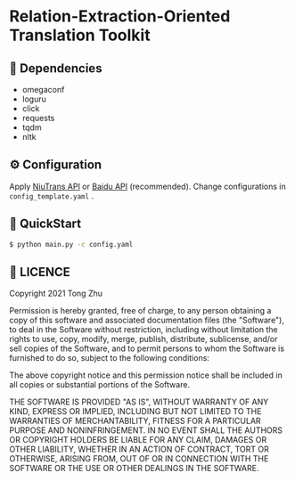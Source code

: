 # Relation-Extraction-Oriented Translation Toolkit

## 🌴 Dependencies

- omegaconf
- loguru
- click
- requests
- tqdm
- nltk

## ⚙️ Configuration

Apply [NiuTrans API](https://niutrans.com/) or [Baidu API](https://fanyi-api.baidu.com/) (recommended).
Change configurations in `config_template.yaml` .

## 🚀 QuickStart

```bash
$ python main.py -c config.yaml
```

## 📜 LICENCE

Copyright 2021 Tong Zhu

Permission is hereby granted, free of charge, to any person obtaining a copy of this software and associated documentation files (the "Software"), to deal in the Software without restriction, including without limitation the rights to use, copy, modify, merge, publish, distribute, sublicense, and/or sell copies of the Software, and to permit persons to whom the Software is furnished to do so, subject to the following conditions:

The above copyright notice and this permission notice shall be included in all copies or substantial portions of the Software.

THE SOFTWARE IS PROVIDED "AS IS", WITHOUT WARRANTY OF ANY KIND, EXPRESS OR IMPLIED, INCLUDING BUT NOT LIMITED TO THE WARRANTIES OF MERCHANTABILITY, FITNESS FOR A PARTICULAR PURPOSE AND NONINFRINGEMENT. IN NO EVENT SHALL THE AUTHORS OR COPYRIGHT HOLDERS BE LIABLE FOR ANY CLAIM, DAMAGES OR OTHER LIABILITY, WHETHER IN AN ACTION OF CONTRACT, TORT OR OTHERWISE, ARISING FROM, OUT OF OR IN CONNECTION WITH THE SOFTWARE OR THE USE OR OTHER DEALINGS IN THE SOFTWARE.
